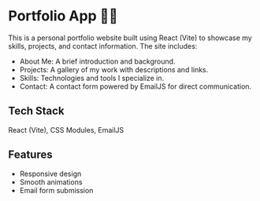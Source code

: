 # Portfolio App 🎨🚀

This is a personal portfolio website built using React (Vite) to showcase my skills, projects, and contact information. The site includes:

- About Me: A brief introduction and background.
- Projects: A gallery of my work with descriptions and links.
- Skills: Technologies and tools I specialize in.
- Contact: A contact form powered by EmailJS for direct communication.

## Tech Stack

React (Vite), CSS Modules, EmailJS

## Features

- Responsive design
- Smooth animations
- Email form submission

